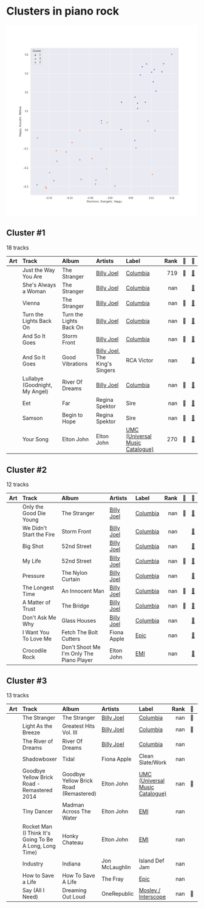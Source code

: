 # Clusters in piano rock

![Comparison of Cluster](../../../images/genres/piano_rock/clusters/clusters_scatter.png)

## Cluster #1

18 tracks

| Art | Track | Album | Artists | Label | Rank | 💚 | 🔗 |
|:---|:---|:---|:---|:---|---:|:---|:---|
| <img src="https://i.scdn.co/image/ab67616d0000b2738a6dbac0b74bd2484189ea5f" alt="" width="50" /> | Just the Way You Are | The Stranger | [Billy Joel](../../../../artists/billy_joel/overview.md) | [Columbia](../../../../labels/columbia) | 719 | 💚 | [🔗](https://open.spotify.com/track/06RdYCp0UxsBtWsonHfSZz) |
| <img src="https://i.scdn.co/image/ab67616d0000b2738a6dbac0b74bd2484189ea5f" alt="" width="50" /> | She's Always a Woman | The Stranger | [Billy Joel](../../../../artists/billy_joel/overview.md) | [Columbia](../../../../labels/columbia) | nan | | [🔗](https://open.spotify.com/track/3ILLSvTYvFjjEdbxvQumOb) |
| <img src="https://i.scdn.co/image/ab67616d0000b2738a6dbac0b74bd2484189ea5f" alt="" width="50" /> | Vienna | The Stranger | [Billy Joel](../../../../artists/billy_joel/overview.md) | [Columbia](../../../../labels/columbia) | nan | 💚 | [🔗](https://open.spotify.com/track/7gREIuHognJFspylIDJ94p) |
| <img src="https://i.scdn.co/image/ab67616d0000b273925babfc090a918c3a516a1c" alt="" width="50" /> | Turn the Lights Back On | Turn the Lights Back On | [Billy Joel](../../../../artists/billy_joel/overview.md) | [Columbia](../../../../labels/columbia) | nan | 💚 | [🔗](https://open.spotify.com/track/1KTemUlHzS0SvVtTjY1NTw) |
| <img src="https://i.scdn.co/image/ab67616d0000b2731946747b8692919f98918ec4" alt="" width="50" /> | And So It Goes | Storm Front | [Billy Joel](../../../../artists/billy_joel/overview.md) | [Columbia](../../../../labels/columbia) | nan | 💚 | [🔗](https://open.spotify.com/track/1u7kQUb3lQcpHaYRfia13A) |
| <img src="https://i.scdn.co/image/ab67616d0000b273b13eb2ff19372ac491273a06" alt="" width="50" /> | And So It Goes | Good Vibrations | [Billy Joel](../../../../artists/billy_joel/overview.md), The King's Singers | RCA Victor | nan | | [🔗](https://open.spotify.com/track/1v8w3Ve0EYhy8cMlRR92QM) |
| <img src="https://i.scdn.co/image/ab67616d0000b273d81c87cd4fa07351a5d14a71" alt="" width="50" /> | Lullabye (Goodnight, My Angel) | River Of Dreams | [Billy Joel](../../../../artists/billy_joel/overview.md) | [Columbia](../../../../labels/columbia) | nan | 💚 | [🔗](https://open.spotify.com/track/4cURHmiuYii52BVbhrGbv0) |
| <img src="https://i.scdn.co/image/ab67616d0000b2738c8d5428b693308705e7caca" alt="" width="50" /> | Eet | Far | Regina Spektor | Sire | nan | 💚 | [🔗](https://open.spotify.com/track/0N9WhEz6DiBDvBxa6uJCTY) |
| <img src="https://i.scdn.co/image/ab67616d0000b2732d81f491319b86356eb10c4e" alt="" width="50" /> | Samson | Begin to Hope | Regina Spektor | Sire | nan | 💚 | [🔗](https://open.spotify.com/track/2JAUBPBVkimRLc5BGhAkfJ) |
| <img src="https://i.scdn.co/image/ab67616d0000b2734b292ed7c7360a04d3d6b74a" alt="" width="50" /> | Your Song | Elton John | Elton John | [UMC (Universal Music Catalogue)](../../../../labels/umc_(universal_music_catalogue)) | 270 | 💚 | [🔗](https://open.spotify.com/track/38zsOOcu31XbbYj9BIPUF1) |
## Cluster #2

12 tracks

| Art | Track | Album | Artists | Label | Rank | 💚 | 🔗 |
|:---|:---|:---|:---|:---|---:|:---|:---|
| <img src="https://i.scdn.co/image/ab67616d0000b2738a6dbac0b74bd2484189ea5f" alt="" width="50" /> | Only the Good Die Young | The Stranger | [Billy Joel](../../../../artists/billy_joel/overview.md) | [Columbia](../../../../labels/columbia) | nan | 💚 | [🔗](https://open.spotify.com/track/2xabqm0YNQCTcPteQjJ22K) |
| <img src="https://i.scdn.co/image/ab67616d0000b2731946747b8692919f98918ec4" alt="" width="50" /> | We Didn't Start the Fire | Storm Front | [Billy Joel](../../../../artists/billy_joel/overview.md) | [Columbia](../../../../labels/columbia) | nan | | [🔗](https://open.spotify.com/track/3Cx4yrFaX8CeHwBMReOWXI) |
| <img src="https://i.scdn.co/image/ab67616d0000b2731d4675d5a0345bb93686e4b6" alt="" width="50" /> | Big Shot | 52nd Street | [Billy Joel](../../../../artists/billy_joel/overview.md) | [Columbia](../../../../labels/columbia) | nan | | [🔗](https://open.spotify.com/track/22wxe2Yc9JzihICXYLGAQ7) |
| <img src="https://i.scdn.co/image/ab67616d0000b2731d4675d5a0345bb93686e4b6" alt="" width="50" /> | My Life | 52nd Street | [Billy Joel](../../../../artists/billy_joel/overview.md) | [Columbia](../../../../labels/columbia) | nan | 💚 | [🔗](https://open.spotify.com/track/4ZoBC5MhSEzuknIgAkBaoT) |
| <img src="https://i.scdn.co/image/ab67616d0000b273e5e5f24cf490dfc7041eafc3" alt="" width="50" /> | Pressure | The Nylon Curtain | [Billy Joel](../../../../artists/billy_joel/overview.md) | [Columbia](../../../../labels/columbia) | nan | | [🔗](https://open.spotify.com/track/3LqvmDtXWXjF7fg8mh8iZh) |
| <img src="https://i.scdn.co/image/ab67616d0000b273814cbc4746358a25c84c62e7" alt="" width="50" /> | The Longest Time | An Innocent Man | [Billy Joel](../../../../artists/billy_joel/overview.md) | [Columbia](../../../../labels/columbia) | nan | 💚 | [🔗](https://open.spotify.com/track/5DH7nDryMhpixm4G4B7RP9) |
| <img src="https://i.scdn.co/image/ab67616d0000b273800f95060baebdd6aea0f4b9" alt="" width="50" /> | A Matter of Trust | The Bridge | [Billy Joel](../../../../artists/billy_joel/overview.md) | [Columbia](../../../../labels/columbia) | nan | 💚 | [🔗](https://open.spotify.com/track/6J212smZzpeOCYQ9DITMSC) |
| <img src="https://i.scdn.co/image/ab67616d0000b27322d5199692d318c28d6c7d9b" alt="" width="50" /> | Don't Ask Me Why | Glass Houses | [Billy Joel](../../../../artists/billy_joel/overview.md) | [Columbia](../../../../labels/columbia) | nan | | [🔗](https://open.spotify.com/track/6g4vHtdGqD5eEgpf7nKISk) |
| <img src="https://i.scdn.co/image/ab67616d0000b273841292c1316c4bf85447bcd9" alt="" width="50" /> | I Want You To Love Me | Fetch The Bolt Cutters | Fiona Apple | [Epic](../../../../labels/epic) | nan | | [🔗](https://open.spotify.com/track/73SBAGI4fPFm4VkB3NjXq8) |
| <img src="https://i.scdn.co/image/ab67616d0000b273f67fbf0d465cca2b3e25af96" alt="" width="50" /> | Crocodile Rock | Don't Shoot Me I'm Only The Piano Player | Elton John | [EMI](../../../../labels/emi) | nan | | [🔗](https://open.spotify.com/track/6WCeFNVAXUtNczb7lqLiZU) |
## Cluster #3

13 tracks

| Art | Track | Album | Artists | Label | Rank | 💚 | 🔗 |
|:---|:---|:---|:---|:---|---:|:---|:---|
| <img src="https://i.scdn.co/image/ab67616d0000b2738a6dbac0b74bd2484189ea5f" alt="" width="50" /> | The Stranger | The Stranger | [Billy Joel](../../../../artists/billy_joel/overview.md) | [Columbia](../../../../labels/columbia) | nan | 💚 | [🔗](https://open.spotify.com/track/6ByRaaLxtbMFyIzQob2nDT) |
| <img src="https://i.scdn.co/image/ab67616d0000b2730c66d628abf2dcaadf3f3940" alt="" width="50" /> | Light As the Breeze | Greatest Hits Vol. III | [Billy Joel](../../../../artists/billy_joel/overview.md) | [Columbia](../../../../labels/columbia) | nan | 💚 | [🔗](https://open.spotify.com/track/1irDnW4t5Ph52hR2xuNtmF) |
| <img src="https://i.scdn.co/image/ab67616d0000b273d81c87cd4fa07351a5d14a71" alt="" width="50" /> | The River of Dreams | River Of Dreams | [Billy Joel](../../../../artists/billy_joel/overview.md) | [Columbia](../../../../labels/columbia) | nan | | [🔗](https://open.spotify.com/track/30qVCFYKBtAENjTIBA8FPZ) |
| <img src="https://i.scdn.co/image/ab67616d0000b273b254ca0983d65ede8e3d2f7a" alt="" width="50" /> | Shadowboxer | Tidal | Fiona Apple | Clean Slate/Work | nan | | [🔗](https://open.spotify.com/track/0XMzFZgFvEqH2nEa3iwNUD) |
| <img src="https://i.scdn.co/image/ab67616d0000b273f72f1e38e9bd48f18a17ed9b" alt="" width="50" /> | Goodbye Yellow Brick Road - Remastered 2014 | Goodbye Yellow Brick Road (Remastered) | Elton John | [UMC (Universal Music Catalogue)](../../../../labels/umc_(universal_music_catalogue)) | nan | 💚 | [🔗](https://open.spotify.com/track/4IRHwIZHzlHT1FQpRa5RdE) |
| <img src="https://i.scdn.co/image/ab67616d0000b273d03ab2da904d8251a87bbc31" alt="" width="50" /> | Tiny Dancer | Madman Across The Water | Elton John | [EMI](../../../../labels/emi) | nan | | [🔗](https://open.spotify.com/track/2TVxnKdb3tqe1nhQWwwZCO) |
| <img src="https://i.scdn.co/image/ab67616d0000b2733009007708ab5134936a58b3" alt="" width="50" /> | Rocket Man (I Think It's Going To Be A Long, Long Time) | Honky Chateau | Elton John | [EMI](../../../../labels/emi) | nan | | [🔗](https://open.spotify.com/track/3gdewACMIVMEWVbyb8O9sY) |
| <img src="https://i.scdn.co/image/ab67616d0000b27327c371084dee1b83e614798d" alt="" width="50" /> | Industry | Indiana | Jon McLaughlin | Island Def Jam | nan | | [🔗](https://open.spotify.com/track/50X2L4Kd7htEGs1STirQaR) |
| <img src="https://i.scdn.co/image/ab67616d0000b27359b8b957f164ce660919f1f4" alt="" width="50" /> | How to Save a Life | How To Save A Life | The Fray | [Epic](../../../../labels/epic) | nan | | [🔗](https://open.spotify.com/track/5fVZC9GiM4e8vu99W0Xf6J) |
| <img src="https://i.scdn.co/image/ab67616d0000b27334ef81d1ff3b4682a4e97f70" alt="" width="50" /> | Say (All I Need) | Dreaming Out Loud | OneRepublic | [Mosley / Interscope](../../../../labels/interscope_records) | nan | 💚 | [🔗](https://open.spotify.com/track/6H4vq5gz0rlNjH0LBzu4An) |